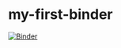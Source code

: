 # my-first-binder
[![Binder](https://mybinder.org/badge_logo.svg)](https://mybinder.org/v2/gh/Soniya82/my-first-binder/HEAD)
